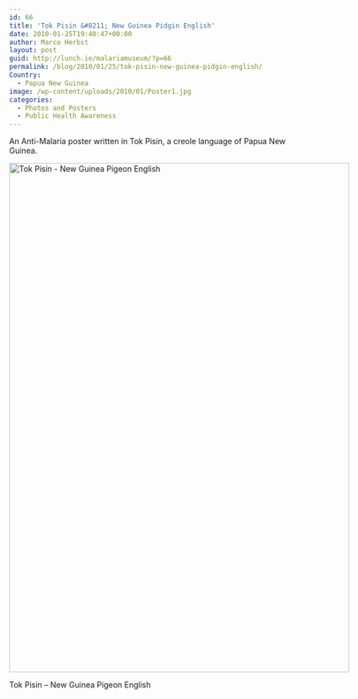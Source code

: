 ```yaml
---
id: 66
title: 'Tok Pisin &#8211; New Guinea Pidgin English'
date: 2010-01-25T19:40:47+00:00
author: Marco Herbst
layout: post
guid: http://lunch.ie/malariamuseum/?p=66
permalink: /blog/2010/01/25/tok-pisin-new-guinea-pidgin-english/
Country:
  - Papua New Guinea
image: /wp-content/uploads/2010/01/Poster1.jpg
categories:
  - Photos and Posters
  - Public Health Awareness
---
```

An Anti-Malaria poster written in Tok Pisin, a creole language of Papua New Guinea.

<div id="attachment_67" style="width: 625px" class="wp-caption alignnone">
  <a href="http://www.malariamuseum.de/wp-content/uploads/2010/01/Tok-Pisin.gif.png"><img class="size-full wp-image-67" title="Tok Pisin.gif" alt="Tok Pisin - New Guinea Pigeon English" src="http://www.malariamuseum.de/wp-content/uploads/2010/01/Tok-Pisin.gif.png" width="615" height="921" /></a>
  
  <p class="wp-caption-text">
    Tok Pisin &#8211; New Guinea Pigeon English
  </p>
</div>